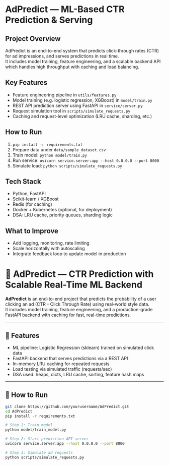 # AdPredict — ML-Based CTR Prediction & Serving

## Project Overview  
AdPredict is an end-to-end system that predicts click-through rates (CTR) for ad impressions, and serves predictions in real time.  
It includes model training, feature engineering, and a scalable backend API which handles high throughput with caching and load balancing.

## Key Features  
- Feature engineering pipeline in `utils/features.py`  
- Model training (e.g. logistic regression, XGBoost) in `model/train.py`  
- REST API prediction server using FastAPI in `service/server.py`  
- Request simulation tool in `scripts/simulate_requests.py`  
- Caching and request-level optimization (LRU cache, sharding, etc.)

## How to Run  
1. `pip install -r requirements.txt`  
2. Prepare data under `data/sample_dataset.csv`  
3. Train model: `python model/train.py`  
4. Run service: `uvicorn service.server:app --host 0.0.0.0 --port 8000`  
5. Simulate load: `python scripts/simulate_requests.py`

## Tech Stack  
- Python, FastAPI  
- Scikit-learn / XGBoost  
- Redis (for caching)  
- Docker + Kubernetes (optional, for deployment)  
- DSA: LRU cache, priority queues, sharding logic

## What to Improve  
- Add logging, monitoring, rate limiting  
- Scale horizontally with autoscaling  
- Integrate feedback loop to update model in production



# 🚀 AdPredict — CTR Prediction with Scalable Real-Time ML Backend

**AdPredict** is an end-to-end project that predicts the probability of a user clicking an ad (CTR - Click Through Rate) using real-world style data.  
It includes model training, feature engineering, and a production-grade FastAPI backend with caching for fast, real-time predictions.

---

## 🔧 Features

- ML pipeline: Logistic Regression (sklearn) trained on simulated click data
- FastAPI backend that serves predictions via a REST API
- In-memory LRU caching for repeated requests
- Load testing via simulated traffic (requests/sec)
- DSA used: heaps, dicts, LRU cache, sorting, feature hash maps

---

## 🚀 How to Run

```bash
git clone https://github.com/yourusername/AdPredict.git
cd AdPredict
pip install -r requirements.txt

# Step 1: Train model
python model/train_model.py

# Step 2: Start prediction API server
uvicorn service.server:app --host 0.0.0.0 --port 8000

# Step 3: Simulate ad requests
python scripts/simulate_requests.py

